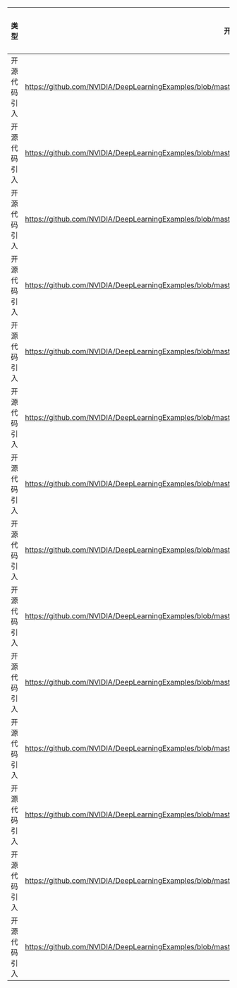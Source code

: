 | 类型     | 开源代码地址                                                       | 文件名                                          | 公网IP地址/公网URL地址/域名/邮箱地址 | 用途说明  |
|--------|--------------------------------------------------------------|----------------------------------------------|------------------------|-------|
| 开源代码引入 | https://github.com/NVIDIA/DeepLearningExamples/blob/master/PyTorch/SpeechRecognition/Jasper/Dockerfile | Jasper/Dockerfile | https://developer.download.nvidia.com/compute/redist | 下载三方库 |
| 开源代码引入 | https://github.com/NVIDIA/DeepLearningExamples/blob/master/PyTorch/SpeechRecognition/Jasper/triton/scripts/run_perf_client.sh | Jasper/triton/scripts/run_perf_client.sh | http://${SERVER_HOSTNAME}:8000/api/status/${MODEL_NAME} | 检查服务器 |
| 开源代码引入 | https://github.com/NVIDIA/DeepLearningExamples/blob/master/PyTorch/SpeechRecognition/Jasper/triton/triton_librispeech.csv | Jasper/triton/triton_librispeech.csv | http://www.openslr.org/resources/12/test-clean.tar.gz | 下载数据集 |
| 开源代码引入 | https://github.com/NVIDIA/DeepLearningExamples/blob/master/PyTorch/SpeechRecognition/Jasper/utils/inference_librispeech.csv | Jasper/utils/inference_librispeech.csv | http://www.openslr.org/resources/12/dev-clean.tar.gz | 下载数据集 |
| 开源代码引入 | https://github.com/NVIDIA/DeepLearningExamples/blob/master/PyTorch/SpeechRecognition/Jasper/utils/inference_librispeech.csv | Jasper/utils/inference_librispeech.csv | http://www.openslr.org/resources/12/dev-other.tar.gz | 下载数据集 |
| 开源代码引入 | https://github.com/NVIDIA/DeepLearningExamples/blob/master/PyTorch/SpeechRecognition/Jasper/utils/inference_librispeech.csv | Jasper/utils/inference_librispeech.csv | http://www.openslr.org/resources/12/test-clean.tar.gz | 下载数据集 |
| 开源代码引入 | https://github.com/NVIDIA/DeepLearningExamples/blob/master/PyTorch/SpeechRecognition/Jasper/utils/inference_librispeech.csv | Jasper/utils/inference_librispeech.csv | http://www.openslr.org/resources/12/test-other.tar.gz | 下载数据集 |
| 开源代码引入 | https://github.com/NVIDIA/DeepLearningExamples/blob/master/PyTorch/SpeechRecognition/Jasper/utils/librispeech.csv | Jasper/utils/librispeech.csv | http://www.openslr.org/resources/12/dev-clean.tar.gz | 下载数据集 |
| 开源代码引入 | https://github.com/NVIDIA/DeepLearningExamples/blob/master/PyTorch/SpeechRecognition/Jasper/utils/librispeech.csv | Jasper/utils/librispeech.csv | http://www.openslr.org/resources/12/dev-other.tar.gz | 下载数据集 |
| 开源代码引入 | https://github.com/NVIDIA/DeepLearningExamples/blob/master/PyTorch/SpeechRecognition/Jasper/utils/librispeech.csv | Jasper/utils/librispeech.csv | http://www.openslr.org/resources/12/test-clean.tar.gz | 下载数据集 |
| 开源代码引入 | https://github.com/NVIDIA/DeepLearningExamples/blob/master/PyTorch/SpeechRecognition/Jasper/utils/librispeech.csv | Jasper/utils/librispeech.csv | http://www.openslr.org/resources/12/test-other.tar.gz | 下载数据集 |
| 开源代码引入 | https://github.com/NVIDIA/DeepLearningExamples/blob/master/PyTorch/SpeechRecognition/Jasper/utils/librispeech.csv | Jasper/utils/librispeech.csv | http://www.openslr.org/resources/12/train-clean-100.tar.gz | 下载数据集 |
| 开源代码引入 | https://github.com/NVIDIA/DeepLearningExamples/blob/master/PyTorch/SpeechRecognition/Jasper/utils/librispeech.csv | Jasper/utils/librispeech.csv | http://www.openslr.org/resources/12/train-clean-360.tar.gz | 下载数据集 |
| 开源代码引入 | https://github.com/NVIDIA/DeepLearningExamples/blob/master/PyTorch/SpeechRecognition/Jasper/utils/librispeech.csv | Jasper/utils/librispeech.csv | http://www.openslr.org/resources/12/train-other-500.tar.gz | 下载数据集 |